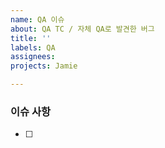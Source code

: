 ```yaml
---
name: QA 이슈
about: QA TC / 자체 QA로 발견한 버그 
title: ''
labels: QA
assignees: 
projects: Jamie

---
```


### 이슈 사항
- [ ]
